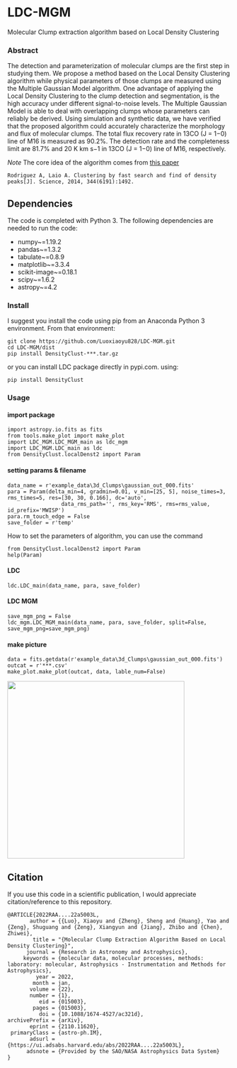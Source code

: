 # LDC-MGM
Molecular Clump extraction algorithm based on Local Density Clustering

### Abstract
The detection and parameterization of molecular clumps are the first step in studying them. We propose a method based on the Local Density Clustering algorithm while physical parameters of those clumps are measured using the
Multiple Gaussian Model algorithm. One advantage of applying the Local Density Clustering to the clump detection and segmentation, is the high accuracy under different signal-to-noise levels. The Multiple Gaussian
Model is able to deal with overlapping clumps whose parameters can reliably be derived. Using simulation and synthetic data, we have verified that the proposed algorithm could accurately characterize the morphology and flux
of molecular clumps. The total flux recovery rate in 13CO (J = 1−0) line of M16 is measured as 90.2%. The detection rate and the completeness limit are 81.7% and 20 K km s−1 in 13CO (J = 1−0) line of M16, respectively.

*Note* The core idea of the algorithm comes from [this paper](https://ui.adsabs.harvard.edu/abs/2014Sci...344.1492R/abstract)
```
Rodriguez A, Laio A. Clustering by fast search and find of density peaks[J]. Science, 2014, 344(6191):1492.
```

## Dependencies
The code is completed with Python  3. The following dependencies are needed to run the code:

* numpy~=1.19.2
* pandas~=1.3.2
* tabulate~=0.8.9
* matplotlib~=3.3.4
* scikit-image~=0.18.1
* scipy~=1.6.2
* astropy~=4.2

### Install
I suggest you install the code using pip from an Anaconda Python 3 environment. From that environment:
```
git clone https://github.com/Luoxiaoyu828/LDC-MGM.git
cd LDC-MGM/dist
pip install DensityClust-***.tar.gz
```
or you can install LDC package directly in pypi.com. using:
```
pip install DensityClust
```
### Usage
#### import package
```
import astropy.io.fits as fits
from tools.make_plot import make_plot
import LDC_MGM.LDC_MGM_main as ldc_mgm
import LDC_MGM.LDC_main as ldc
from DensityClust.localDenst2 import Param
```
#### setting params & filename
```
data_name = r'example_data\3d_Clumps\gaussian_out_000.fits'
para = Param(delta_min=4, gradmin=0.01, v_min=[25, 5], noise_times=3, rms_times=5, res=[30, 30, 0.166], dc='auto',
                 data_rms_path='', rms_key='RMS', rms=rms_value, id_prefix='MWISP')
para.rm_touch_edge = False
save_folder = r'temp'
```
How to set the parameters of algorithm, you can use the command 
```angular2html
from DensityClust.localDenst2 import Param
help(Param)
```

#### LDC
```
ldc.LDC_main(data_name, para, save_folder)
```
#### LDC MGM
```
save_mgm_png = False
ldc_mgm.LDC_MGM_main(data_name, para, save_folder, split=False, save_mgm_png=save_mgm_png)
```
#### make picture
```
data = fits.getdata(r'example_data\3d_Clumps\gaussian_out_000.fits')
outcat = r'***.csv'
make_plot.make_plot(outcat, data, lable_num=False)
```
<img src="https://github.com/Luoxiaoyu828/LDC-MGM/blob/main/data/2d_Clumps/gaussian2D_out_000/result.png" width="400px">

## Citation
If you use this code in a scientific publication, I would appreciate citation/reference to this repository. 

```
@ARTICLE{2022RAA....22a5003L,
       author = {{Luo}, Xiaoyu and {Zheng}, Sheng and {Huang}, Yao and {Zeng}, Shuguang and {Zeng}, Xiangyun and {Jiang}, Zhibo and {Chen}, Zhiwei},
        title = "{Molecular Clump Extraction Algorithm Based on Local Density Clustering}",
      journal = {Research in Astronomy and Astrophysics},
     keywords = {molecular data, molecular processes, methods: laboratory: molecular, Astrophysics - Instrumentation and Methods for Astrophysics},
         year = 2022,
        month = jan,
       volume = {22},
       number = {1},
          eid = {015003},
        pages = {015003},
          doi = {10.1088/1674-4527/ac321d},
archivePrefix = {arXiv},
       eprint = {2110.11620},
 primaryClass = {astro-ph.IM},
       adsurl = {https://ui.adsabs.harvard.edu/abs/2022RAA....22a5003L},
      adsnote = {Provided by the SAO/NASA Astrophysics Data System}
}
```
